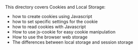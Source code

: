 This directory covers Cookies and Local Storage:

- how to create cookies using Javascript
- how to set specific settings for the cookie
- how to read cookies with Javascript
- How to use js-cookie for easy cookie manipulation
- How to use the browser web storage
- The differences between local storage and session storage
